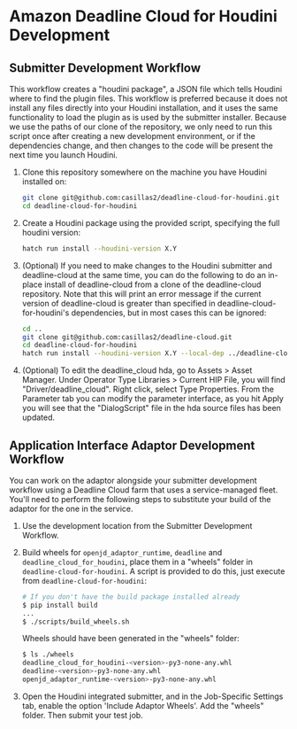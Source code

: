 # Amazon Deadline Cloud for Houdini Development

## Submitter Development Workflow

This workflow creates a "houdini package", a JSON file which tells Houdini where to find the plugin files. This workflow is preferred because it does not install any files directly into your Houdini installation, and it uses the same functionality to load the plugin as is used by the submitter installer. Because we use the paths of our clone of the repository, we only need to run this script once after creating a new development environment, or if the dependencies change, and then changes to the code will be present the next time you launch Houdini.

1. Clone this repository somewhere on the machine you have Houdini installed on:

   ```sh
   git clone git@github.com:casillas2/deadline-cloud-for-houdini.git
   cd deadline-cloud-for-houdini
   ```

2. Create a Houdini package using the provided script, specifying the full houdini version:

   ```sh
   hatch run install --houdini-version X.Y
   ```

4. (Optional) If you need to make changes to the Houdini submitter and deadline-cloud at the same time, you can do the following to do an in-place install of deadline-cloud from a clone of the deadline-cloud repository. Note that this will print an error message if the current version of deadline-cloud is greater than specified in deadline-cloud-for-houdini's dependencies, but in most cases this can be ignored:

   ```sh
   cd ..
   git clone git@github.com:casillas2/deadline-cloud.git
   cd deadline-cloud-for-houdini
   hatch run install --houdini-version X.Y --local-dep ../deadline-cloud
   ```

5. (Optional) To edit the deadline_cloud hda, go to Assets > Asset Manager. Under Operator Type Libraries > Current HIP File, you will find "Driver/deadline_cloud". Right click, select Type Properties. From the Parameter tab you can modify the parameter interface, as you hit Apply you will see that the "DialogScript" file in the hda source files has been updated.

## Application Interface Adaptor Development Workflow

You can work on the adaptor alongside your submitter development workflow using a Deadline Cloud farm that uses a service-managed fleet. You'll need to perform the following steps to substitute your build of the adaptor for the one in the service.

1. Use the development location from the Submitter Development Workflow.
2. Build wheels for `openjd_adaptor_runtime`, `deadline` and `deadline_cloud_for_houdini`, place them in a "wheels" folder in `deadline-cloud-for-houdini`. A script is provided to do this, just execute from `deadline-cloud-for-houdini`:

   ```bash
   # If you don't have the build package installed already
   $ pip install build
   ...
   $ ./scripts/build_wheels.sh
   ```

   Wheels should have been generated in the "wheels" folder:

   ```bash
   $ ls ./wheels
   deadline_cloud_for_houdini-<version>-py3-none-any.whl
   deadline-<version>-py3-none-any.whl
   openjd_adaptor_runtime-<version>-py3-none-any.whl
   ```

3. Open the Houdini integrated submitter, and in the Job-Specific Settings tab, enable the option 'Include Adaptor Wheels'. Add the "wheels" folder. Then submit your test job.
